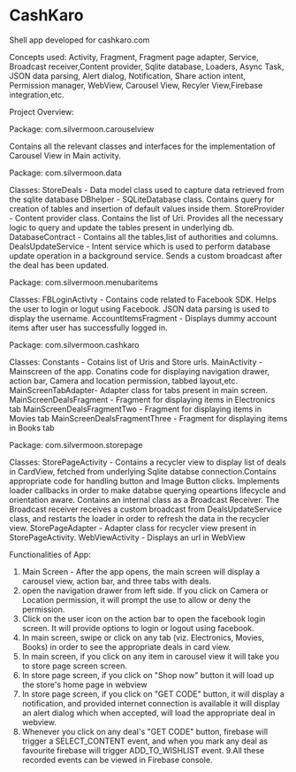 # CashKaro
Shell app developed for cashkaro.com


Concepts used: Activity, Fragment, Fragment page adapter, Service, Broadcast receiver,Content provider, Sqlite database,
Loaders, Async Task, JSON data parsing, Alert dialog, Notification, Share action intent, Permission manager, WebView, Carousel View, Recyler View,Firebase integration,etc.


Project Overview:

Package:
com.silvermoon.carouselview

Contains all the relevant classes and interfaces for the implementation of Carousel View in Main activity.

Package:
com.silvermoon.data

Classes:
StoreDeals - Data model class used to capture data retrieved from the sqlite database
DBhelper - SQLiteDatabase class. Contains query for creation of tables and insertion of default values inside them.
StoreProvider - Content provider class. Contains the list of Uri. Provides all the necessary logic to query and update the tables 
present in underlying db.
DatabaseContract - Contains all the tables,list of authorities and columns. 
DealsUpdateService - Intent service which is used to perform database update operation in a background service. Sends a custom broadcast
after the deal has been updated.

Package:
com.silvermoon.menubaritems

Classes:
FBLoginActivty - Contains code related to Facebook SDK. Helps the user to login or logut using Facebook. JSON data parsing is used to display the username.
AccountItemsFragment - Displays dummy account items after user has successfully logged in.


Package:
com.silvermoon.cashkaro

Classes:
Constants - Cotains list of Uris and Store urls.
MainActivity - Mainscreen of the app. Conatins code for displaying navigation drawer, action bar, Camera and location permission, tabbed layout,etc.
MainScreenTabAdapter- Adapter class for tabs present in main screen.
MainScreenDealsFragment - Fragment for displaying items in Electronics tab
MainScreenDealsFragmentTwo - Fragment for displaying items in Movies tab
MainScreenDealsFragmentThree - Fragment for displaying items in Books tab


Package:
com.silvermoon.storepage

Classes:
StorePageActivity - Contains a recycler view to display list of deals in CardView, fetched from
underlying Sqlite databse connection.Contains appropriate code for handling button and Image Button clicks. Implements loader callbacks in order to make
databse querying opeartions lifecycle and orientation aware. Contains an internal class as a Broadcast Receiver. The Broadcast receiver receives a custom
broadcast from DealsUpdateService class, and restarts the loader in order to refresh the data in the recycler view.
StorePageAdapter - Adapter class for recycler view present in StorePageActivity.
WebViewActivity - Displays an url in WebView


Functionalities of App:

1. Main Screen - After the app opens, the main screen will display a carousel view, action bar, and three tabs with deals.
2. open the navigation drawer from left side. If you click on Camera or Location permission, it will prompt the use to allow or deny the permission.
3. Click on the user icon on the action bar to open the facebook login screen. It will provide options to login or logout using facebook.
4. In main screen, swipe or click on any tab (viz. Electronics, Movies, Books) in order to see the appropriate deals in card view.
5. In main screen, if you click on any item in carousel view it will take you to store page screen screen.
6. In store page screen, if you click on "Shop now" button it will load up the store's home page in webview
7. In store page screen, if you click on "GET CODE" button, it will display a notification, and provided internet connection is available it will display
an alert dialog which when accepted, will load the appropriate deal in webview.
8. Whenever you click on any deal's "GET CODE" button, firebase will trigger a SELECT_CONTENT event, and when you mark any deal as favourite firebase
will trigger ADD_TO_WISHLIST event.
9.All these recorded events can be viewed in Firebase console.

